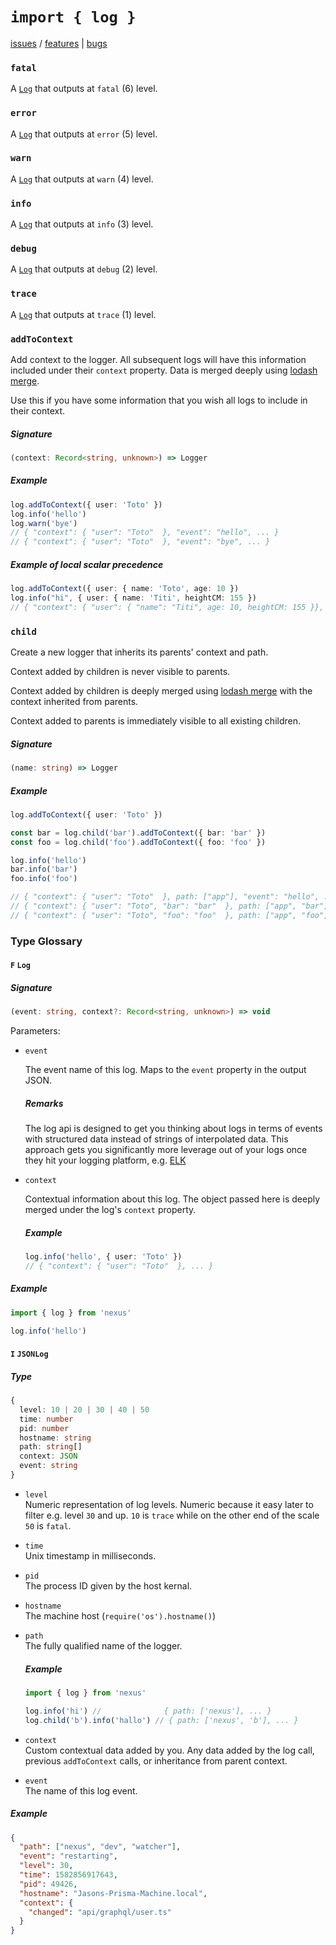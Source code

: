 # `import { log }`

[issues](https://nxs.li/issues/component/logger) / [features](https://nxs.li/issues/components/logger/features) | [bugs](https://nxs.li/issues/component/logger/bugs)

### `fatal`

A <code class="TypeRef" >[Log](#Log)</code> that outputs at `fatal` (6) level.

### `error`

A <code class="TypeRef" >[Log](#Log)</code> that outputs at `error` (5) level.

### `warn`

A <code class="TypeRef" >[Log](#Log)</code> that outputs at `warn` (4) level.

### `info`

A <code class="TypeRef" >[Log](#Log)</code> that outputs at `info` (3) level.

### `debug`

A <code class="TypeRef" >[Log](#Log)</code> that outputs at `debug` (2) level.

### `trace`

A <code class="TypeRef" >[Log](#Log)</code> that outputs at `trace` (1) level.

### `addToContext`

Add context to the logger. All subsequent logs will have this information included under their `context` property. Data is merged deeply using [lodash merge](https://lodash.com/docs/4.17.15#merge).

Use this if you have some information that you wish all logs to include in their context.

##### Signature

<p class="OneLineSignature"></p>

<!-- prettier-ignore -->
```ts
(context: Record<string, unknown>) => Logger
```

##### Example

```ts
log.addToContext({ user: 'Toto' })
log.info('hello')
log.warn('bye')
// { "context": { "user": "Toto"  }, "event": "hello", ... }
// { "context": { "user": "Toto"  }, "event": "bye", ... }
```

##### Example of local scalar precedence

```ts
log.addToContext({ user: { name: 'Toto', age: 10 })
log.info("hi", { user: { name: 'Titi', heightCM: 155 })
// { "context": { "user": { "name": "Titi", age: 10, heightCM: 155 }}, ... }
```

### `child`

Create a new logger that inherits its parents' context and path.

Context added by children is never visible to parents.

Context added by children is deeply merged using [lodash merge](https://lodash.com/docs/4.17.15#merge) with the context inherited from parents.

Context added to parents is immediately visible to all existing children.

##### Signature

<p class="OneLineSignature"></p>

<!-- prettier-ignore -->
```ts
(name: string) => Logger
```

##### Example

```ts
log.addToContext({ user: 'Toto' })

const bar = log.child('bar').addToContext({ bar: 'bar' })
const foo = log.child('foo').addToContext({ foo: 'foo' })

log.info('hello')
bar.info('bar')
foo.info('foo')

// { "context": { "user": "Toto"  }, path: ["app"], "event": "hello", ... }
// { "context": { "user": "Toto", "bar": "bar"  }, path: ["app", "bar"], "event": "bar", ... }
// { "context": { "user": "Toto", "foo": "foo"  }, path: ["app", "foo"], "event": "foo", ... }
```

### Type Glossary

#### `F` `Log`

##### Signature

```ts
(event: string, context?: Record<string, unknown>) => void
```

Parameters:

- `event`

  The event name of this log. Maps to the `event` property in the output JSON.

  ##### Remarks

  The log api is designed to get you thinking about logs in terms of events with structured data instead of strings of interpolated data. This approach gets you significantly more leverage out of your logs once they hit your logging platform, e.g. [ELK](https://www.elastic.co/what-is/elk-stack)

- `context`

  Contextual information about this log. The object passed here is deeply merged under the log's `context` property.

  ##### Example

  ```ts
  log.info('hello', { user: 'Toto' })
  // { "context": { "user": "Toto"  }, ... }
  ```

##### Example

```ts
import { log } from 'nexus'

log.info('hello')
```

#### `I` `JSONLog`

##### Type

```ts
{
  level: 10 | 20 | 30 | 40 | 50
  time: number
  pid: number
  hostname: string
  path: string[]
  context: JSON
  event: string
}
```

- `level`  
  Numeric representation of log levels. Numeric because it easy later to filter e.g. level `30` and up. `10` is `trace` while on the other end of the scale `50` is `fatal`.

- `time`  
  Unix timestamp in milliseconds.

- `pid`  
  The process ID given by the host kernal.

- `hostname`  
  The machine host (`require('os').hostname()`)

- `path`  
  The fully qualified name of the logger.

  ##### Example

  ```ts
  import { log } from 'nexus'

  log.info('hi') //              { path: ['nexus'], ... }
  log.child('b').info('hallo') // { path: ['nexus', 'b'], ... }
  ```

- `context`  
  Custom contextual data added by you. Any data added by the log call, previous `addToContext` calls, or inheritance from parent context.

- `event`  
  The name of this log event.

##### Example

```json
{
  "path": ["nexus", "dev", "watcher"],
  "event": "restarting",
  "level": 30,
  "time": 1582856917643,
  "pid": 49426,
  "hostname": "Jasons-Prisma-Machine.local",
  "context": {
    "changed": "api/graphql/user.ts"
  }
}
```
